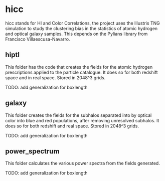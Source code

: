 # hicc
hicc stands for HI and Color Correlations, the project uses the Illustris TNG simulation to study the clustering bias in the statistics of atomic hydrogen and optical galaxy samples. This depends on the Pylians library from Francisco Villaescusa-Navarro.

## hiptl
This folder has the code that creates the fields for the atomic hydrogen prescriptions applied to the particle catalogue. It does so for both redshift space and in real space. Stored in 2048^3 grids.

TODO: add generalization for boxlength

## galaxy
This folder creates the fields for the subhalos separated into by optical color into blue and red populations, after removing unresolved subhalos. It does so for both redshift and real space. Stored in 2048^3 grids.

TODO: add generalization for boxlength

## power_spectrum
This folder calculates the various power spectra from the fields generated.

TODO: add generalization for boxlength
